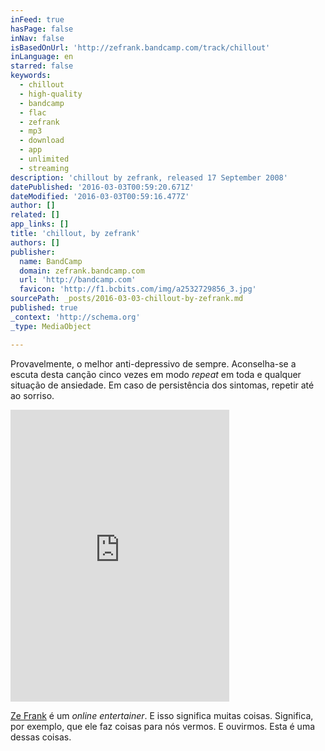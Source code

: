 ```yaml
---
inFeed: true
hasPage: false
inNav: false
isBasedOnUrl: 'http://zefrank.bandcamp.com/track/chillout'
inLanguage: en
starred: false
keywords:
  - chillout
  - high-quality
  - bandcamp
  - flac
  - zefrank
  - mp3
  - download
  - app
  - unlimited
  - streaming
description: 'chillout by zefrank, released 17 September 2008'
datePublished: '2016-03-03T00:59:20.671Z'
dateModified: '2016-03-03T00:59:16.477Z'
author: []
related: []
app_links: []
title: 'chillout, by zefrank'
authors: []
publisher:
  name: BandCamp
  domain: zefrank.bandcamp.com
  url: 'http://bandcamp.com'
  favicon: 'http://f1.bcbits.com/img/a2532729856_3.jpg'
sourcePath: _posts/2016-03-03-chillout-by-zefrank.md
published: true
_context: 'http://schema.org'
_type: MediaObject

---
```

Provavelmente, o melhor anti-depressivo de sempre. Aconselha-se a escuta desta canção cinco vezes em modo _repeat_ em toda e qualquer situação de ansiedade. Em caso de persistência dos sintomas, repetir até ao sorriso.

<iframe src="http://cdn.embedly.com/widgets/media.html?src=https%3A%2F%2Fbandcamp.com%2FEmbeddedPlayer%2Fv%3D2%2Ftrack%3D397380065%2Fsize%3Dlarge%2Flinkcol%3D0084B4%2Fnotracklist%3Dtrue%2Ftwittercard%3Dtrue%2F&amp;url=http%3A%2F%2Fzefrank.bandcamp.com%2Ftrack%2Fchillout&amp;image=http%3A%2F%2Ff1.bcbits.com%2Fimg%2Fa2532729856_5.jpg&amp;key=b7d04c9b404c499eba89ee7072e1c4f7&amp;type=text%2Fhtml&amp;schema=bandcamp" width="350" height="467" scrolling="no" frameborder="0" allowfullscreen="allowfullscreen" style=""></iframe>

[Ze Frank][0] é um _online entertainer_. E isso significa muitas coisas. Significa, por exemplo, que ele faz coisas para nós vermos. E ouvirmos. Esta é uma dessas coisas.

[0]: http://t.umblr.com/redirect?z=http%3A%2F%2Fwww.zefrank.com%2F&t=ZDhkNDAzZGNjN2ViM2EzZjUxNDVhMTdlZTYyZDg5MjhmYjRlZWM1YSx0ak1VU09VUQ%3D%3D